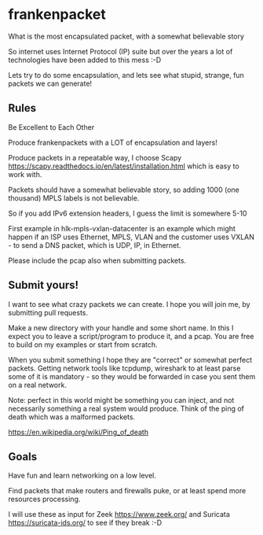 # frankenpacket
What is the most encapsulated packet, with a somewhat believable story

So internet uses Internet Protocol (IP) suite but over the years a lot of technologies have been added to this mess :-D

Lets try to do some encapsulation, and lets see what stupid, strange, fun packets we can generate!

## Rules

Be Excellent to Each Other

Produce frankenpackets with a LOT of encapsulation and layers!

Produce packets in a repeatable way, I choose Scapy https://scapy.readthedocs.io/en/latest/installation.html which is easy to work with.

Packets should have a somewhat believable story, so adding 1000 (one thousand) MPLS labels is not believable.

So if you add IPv6 extension headers, I guess the limit is somewhere 5-10

First example in hlk-mpls-vxlan-datacenter
 is an example which might happen if an ISP uses Ethernet, MPLS, VLAN and the customer uses VXLAN - to send a DNS packet, which is UDP, IP, in Ethernet.

Please include the pcap also when submitting packets.

## Submit yours!

I want to see what crazy packets we can create. I hope you will join me, by submitting pull requests.

Make a new directory with your handle and some short name. In this I expect you to leave a script/program to produce it, and a pcap. You are free to build on my examples or start from scratch.

When you submit something I hope they are "correct" or somewhat perfect packets. Getting network tools like tcpdump, wireshark to at least parse some of it is mandatory - so they would be forwarded in case you sent them on a real network.

Note: perfect in this world might be something you can inject, and not necessarily something a real system would produce. Think of the ping of death
which was a malformed packets.

https://en.wikipedia.org/wiki/Ping_of_death

## Goals

Have fun and learn networking on a low level.

Find packets that make routers and firewalls puke, or at least spend more resources processing.

I will use these as input for Zeek https://www.zeek.org/ and Suricata https://suricata-ids.org/ to see if they break :-D
